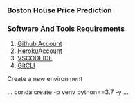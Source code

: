 ### Boston House Price Prediction

### Software And Tools Requirements

1. [Github Account](https://github.com)
2. [HerokuAccount](https://heroku.com)
3. [VSCODEIDE](https://code.visualstudio.com/)
4. [GitCLI](https://git-scm.com/downloads)

Create a new environment

...
conda create -p venv python==3.7 -y 
...
